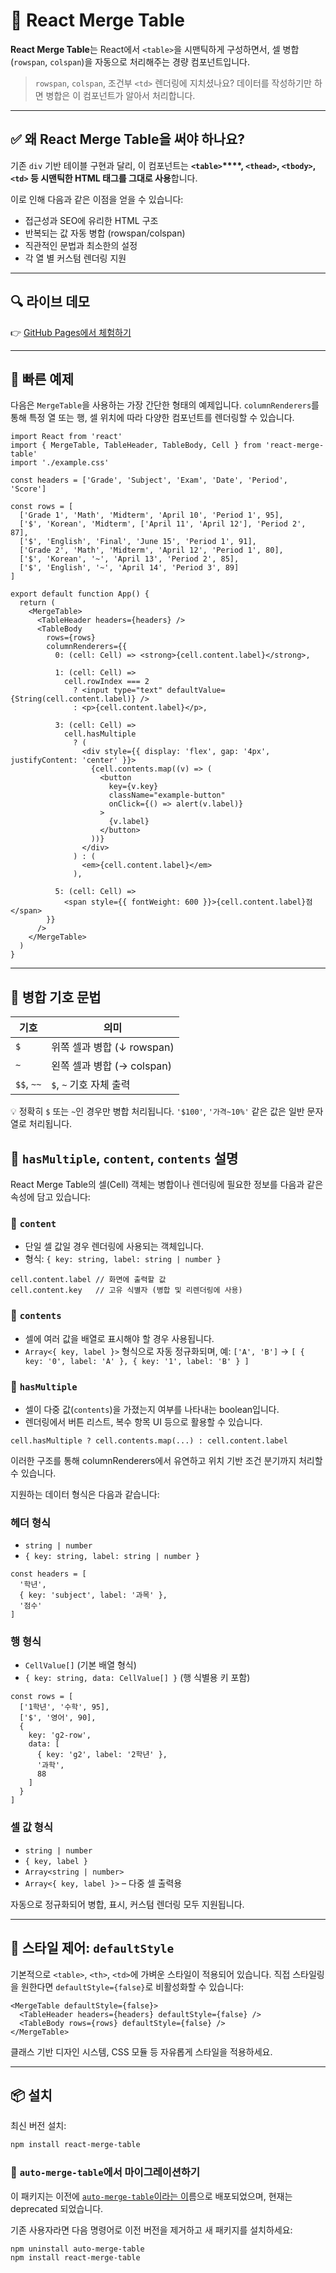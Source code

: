# 🧩 React Merge Table

**React Merge Table**는 React에서 `<table>`을 시맨틱하게 구성하면서, 셀 병합(`rowspan`, `colspan`)을 자동으로 처리해주는 경량 컴포넌트입니다.

> `rowspan`, `colspan`, 조건부 `<td>` 렌더링에 지치셨나요?
> 데이터를 작성하기만 하면 병합은 이 컴포넌트가 알아서 처리합니다.

---

## ✅ 왜 React Merge Table을 써야 하나요?

기존 `div` 기반 테이블 구현과 달리, 이 컴포넌트는 **`<table>`\*\*\*\*, ****`<thead>`****, ****`<tbody>`****, ****`<td>`**** 등 시맨틱한 HTML 태그를 그대로 사용**합니다.

이로 인해 다음과 같은 이점을 얻을 수 있습니다:

* 접근성과 SEO에 유리한 HTML 구조
* 반복되는 값 자동 병합 (rowspan/colspan)
* 직관적인 문법과 최소한의 설정
* 각 열 별 커스텀 렌더링 지원

---

## 🔍 라이브 데모

👉 [GitHub Pages에서 체험하기](https://pukkok.github.io/react-merge-table/)

---

## 🚀 빠른 예제

다음은 `MergeTable`을 사용하는 가장 간단한 형태의 예제입니다. `columnRenderers`를 통해 특정 열 또는 행, 셀 위치에 따라 다양한 컴포넌트를 렌더링할 수 있습니다.

```tsx
import React from 'react'
import { MergeTable, TableHeader, TableBody, Cell } from 'react-merge-table'
import './example.css'

const headers = ['Grade', 'Subject', 'Exam', 'Date', 'Period', 'Score']

const rows = [
  ['Grade 1', 'Math', 'Midterm', 'April 10', 'Period 1', 95],
  ['$', 'Korean', 'Midterm', ['April 11', 'April 12'], 'Period 2', 87],
  ['$', 'English', 'Final', 'June 15', 'Period 1', 91],
  ['Grade 2', 'Math', 'Midterm', 'April 12', 'Period 1', 80],
  ['$', 'Korean', '~', 'April 13', 'Period 2', 85],
  ['$', 'English', '~', 'April 14', 'Period 3', 89]
]

export default function App() {
  return (
    <MergeTable>
      <TableHeader headers={headers} />
      <TableBody
        rows={rows}
        columnRenderers={{
          0: (cell: Cell) => <strong>{cell.content.label}</strong>,

          1: (cell: Cell) =>
            cell.rowIndex === 2
              ? <input type="text" defaultValue={String(cell.content.label)} />
              : <p>{cell.content.label}</p>,

          3: (cell: Cell) =>
            cell.hasMultiple
              ? (
                <div style={{ display: 'flex', gap: '4px', justifyContent: 'center' }}>
                  {cell.contents.map((v) => (
                    <button
                      key={v.key}
                      className="example-button"
                      onClick={() => alert(v.label)}
                    >
                      {v.label}
                    </button>
                  ))}
                </div>
              ) : (
                <em>{cell.content.label}</em>
              ),

          5: (cell: Cell) =>
            <span style={{ fontWeight: 600 }}>{cell.content.label}점</span>
        }}
      />
    </MergeTable>
  )
}
```

---

## 🧠 병합 기호 문법

| 기호         | 의미                   |
| ---------- | -------------------- |
| `$`        | 위쪽 셀과 병합 (↓ rowspan) |
| `~`        | 왼쪽 셀과 병합 (→ colspan) |
| `$$`, `~~` | `$`, `~` 기호 자체 출력    |

💡 정확히 `$` 또는 `~`인 경우만 병합 처리됩니다. `'$100'`, `'가격~10%'` 같은 값은 일반 문자열로 처리됩니다.

## 🧾 `hasMultiple`, `content`, `contents` 설명

React Merge Table의 셀(Cell) 객체는 병합이나 렌더링에 필요한 정보를 다음과 같은 속성에 담고 있습니다:

### 🔹 `content`

* 단일 셀 값일 경우 렌더링에 사용되는 객체입니다.
* 형식: `{ key: string, label: string | number }`

```
cell.content.label // 화면에 출력할 값
cell.content.key   // 고유 식별자 (병합 및 리렌더링에 사용)
```

### 🔹 `contents`

* 셀에 여러 값을 배열로 표시해야 할 경우 사용됩니다.
* `Array<{ key, label }>` 형식으로 자동 정규화되며, 예: `['A', 'B']` → `[ { key: '0', label: 'A' }, { key: '1', label: 'B' } ]`

### 🔹 `hasMultiple`

* 셀이 다중 값(`contents`)을 가졌는지 여부를 나타내는 boolean입니다.
* 렌더링에서 버튼 리스트, 복수 항목 UI 등으로 활용할 수 있습니다.

```
cell.hasMultiple ? cell.contents.map(...) : cell.content.label
```

이러한 구조를 통해 columnRenderers에서 유연하고 위치 기반 조건 분기까지 처리할 수 있습니다.

지원하는 데이터 형식은 다음과 같습니다:

### 헤더 형식

* `string | number`
* `{ key: string, label: string | number }`

```tsx
const headers = [
  '학년',
  { key: 'subject', label: '과목' },
  '점수'
]
```

### 행 형식

* `CellValue[]` (기본 배열 형식)
* `{ key: string, data: CellValue[] }` (행 식별용 키 포함)

```tsx
const rows = [
  ['1학년', '수학', 95],
  ['$', '영어', 90],
  {
    key: 'g2-row',
    data: [
      { key: 'g2', label: '2학년' },
      '과학',
      88
    ]
  }
]
```

### 셀 값 형식

* `string | number`
* `{ key, label }`
* `Array<string | number>`
* `Array<{ key, label }>` – 다중 셀 출력용

자동으로 정규화되어 병합, 표시, 커스텀 렌더링 모두 지원됩니다.

---

## 🎨 스타일 제어: `defaultStyle`

기본적으로 `<table>`, `<th>`, `<td>`에 가벼운 스타일이 적용되어 있습니다. 직접 스타일링을 원한다면 `defaultStyle={false}`로 비활성화할 수 있습니다:

```tsx
<MergeTable defaultStyle={false}>
  <TableHeader headers={headers} defaultStyle={false} />
  <TableBody rows={rows} defaultStyle={false} />
</MergeTable>
```

클래스 기반 디자인 시스템, CSS 모듈 등 자유롭게 스타일을 적용하세요.

---

## 📦 설치

최신 버전 설치:

```bash
npm install react-merge-table
```

### 🔄 `auto-merge-table`에서 마이그레이션하기

이 패키지는 이전에 [`auto-merge-table`](https://www.npmjs.com/package/auto-merge-table)[이라는 이](https://www.npmjs.com/package/auto-merge-table)름으로 배포되었으며, 현재는 deprecated 되었습니다.

기존 사용자라면 다음 명령어로 이전 버전을 제거하고 새 패키지를 설치하세요:

```bash
npm uninstall auto-merge-table
npm install react-merge-table
```

